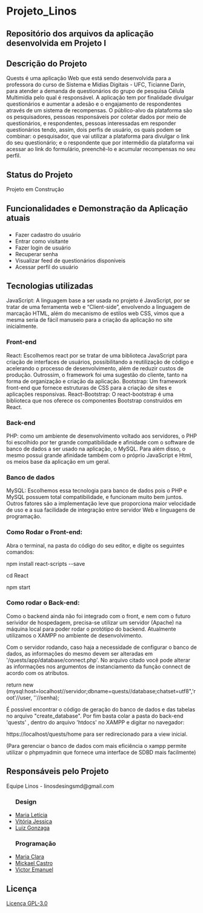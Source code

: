 # Projeto_Linos
<h2>Repositório dos arquivos da aplicação desenvolvida em Projeto I</h2>

<h2>Descrição do Projeto</h2>

  Quests é uma aplicação Web que está sendo desenvolvida para a professora do curso de Sistema e Mídias Digitais - UFC, Ticianne Darin, para atender a demanda de questionários do grupo de pesquisa Célula Multimídia pelo qual é responsável. A aplicação tem por finalidade divulgar questionários e aumentar a adesão e o engajamento de respondentes através de um sistema de recompensas. O público-alvo da plataforma são os pesquisadores, pessoas responsáveis por coletar dados por meio de questionários, e respondentes, pessoas interessadas em responder questionários tendo, assim, dois perfis de usuário, os quais podem se combinar: o pesquisador, que vai utilizar a plataforma para divulgar o link do seu questionário; e o respondente que por intermédio da plataforma vai acessar ao link do formulário, preenchê-lo e acumular recompensas no seu perfil.

<h2>Status do Projeto</h2>
  Projeto em Construção

<h2>Funcionalidades e Demonstração da Aplicação atuais</h2>
  <h3></h3>
  <ul>
   <li>Fazer cadastro do usuário</li>
   <li>Entrar como visitante</li>
   <li>Fazer login de usuário</li>
   <li>Recuperar senha</li>
   <li>Visualizar feed de questionários disponíveis</li>
   <li>Acessar perfil do usuário</li>
  </ul>
 
<h2>Tecnologias utilizadas</h2>
  JavaScript: A linguagem base a ser usada no projeto é JavaScript, por se tratar de uma ferramenta web e “Client-side”, envolvendo a linguagem de marcação HTML, além do mecanismo de estilos web CSS, vimos que a mesma seria de fácil manuseio para a criação da aplicação no site inicialmente.

  <h3>Front-end</h3>  
  React: Escolhemos react por se tratar de uma biblioteca JavaScript para criação de interfaces de usuários, possibilitando a reutilização de código e acelerando o processo de desenvolvimento, além de reduzir custos de produção. Outrossim, o framework foi uma sugestão do cliente, tanto na forma de organização e criação da aplicação.
  Bootstrap: Um framework front-end que fornece estruturas de CSS para a criação de sites e aplicações responsivas.
  React-Bootstrap: O react-bootstrap é uma biblioteca que nos oferece os componentes Bootstrap construídos em React.

  <h3>Back-end</h3>
  PHP: como um ambiente de desenvolvimento voltado aos servidores, o PHP foi escolhido por ter grande compatibilidade e afinidade com o software de banco de dados a ser usado na aplicação, o MySQL. Para além disso, o mesmo possui grande afinidade também com o próprio JavaScript e Html, os meios base da aplicação em um geral.

  <h3>Banco de dados</h3>
  MySQL:  Escolhemos essa tecnologia para banco de dados pois o PHP e MySQL possuem total compatibilidade, e funcionam muito bem juntos. Outros fatores são a implementação leve que proporciona maior velocidade de uso e a sua facilidade de integração entre servidor Web e linguagens de programação.
  
  <h3>Como Rodar o Front-end: </h3>
  Abra o terminal, na pasta do código do seu editor, e digite os seguintes comandos: 
  
  
  npm install react-scripts --save

  cd React

  npm start

  <h3>Como rodar o Back-end: </h3>
  Como o backend ainda não foi integrado com o front, e nem com o futuro serividor de hospedagem, precisa-se utilizar um servidor (Apache) na máquina local para poder rodar o protótipo do backend. Atualmente utilizamos o XAMPP no ambiente de desenvolvimento.

  Com o servidor rodando, caso haja a necessidade de configurar o banco de dados, as informações do mesmo devem ser alteradas em '/quests/app/database/connect.php'. No arquivo citado você pode alterar as informações nos argumentos de instanciamento da função connect de acordo com os atributos.  

  return new (mysql:host=localhost//servidor;dbname=quests//database;chatset=utf8",'root'//user, ''//senha);

  É possível encontrar o código de geração do banco de dados e das tabelas no arquivo "create_database".
  Por fim basta colar a pasta do back-end 'quests' , dentro do arquivo 'htdocs' no XAMPP e digitar no navegador:
  
  https://localhost/quests/home para ser redirecionado para a view inicial.

  (Para gerenciar o banco de dados com mais eficiência o xampp permite utilizar o phpmyadmin que fornece uma interface de SDBD mais facilmente)
<h2>Responsáveis pelo Projeto</h2>
  Equipe Linos - linosdesingsmd@gmail.com <br>

  <ul>
    <h3>Design</h3>
    <li><a href="https://github.com/letinepo">Maria Letícia</a></li>
    <li><a href="https://github.com/vitoriajessicapr">Vitória Jessica</a></li>
    <li><a href="https://github.com/LUISGSFILHO">Luiz Gonzaga</a></li>
    <h3>Programação</h3>
    <li><a href="https://github.com/claraolvrx">Maria Clara</a></li>
    <li><a href="https://github.com/mickael-castro">Mickael Castro</a></li>
    <li><a href="https://github.com/victor280504">Victor Emanuel</a></li>
  </ul>
    
<h2>Licença</h2>
  <a href="https://github.com/smdlinos/Projeto_Linos/blob/main/LICENSE">Licença GPL-3.0</a>
